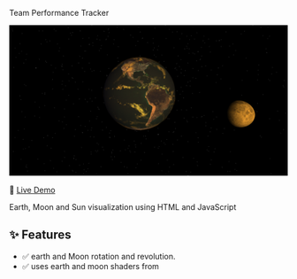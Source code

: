 Team Performance Tracker  

![Template Preview](images/Preview.png)

🔗 [Live Demo](https://mrkweb15.github.io/earthSimulation/)

Earth, Moon and Sun visualization using HTML and JavaScript

## ✨ Features  
- ✅ earth and Moon rotation and revolution.
- ✅ uses earth and moon shaders from
